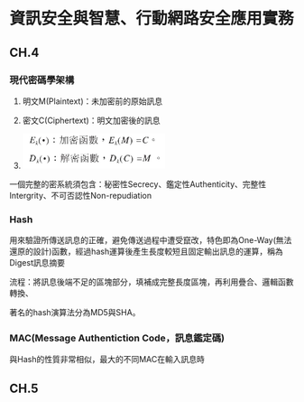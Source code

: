 # 資訊安全與智慧、行動網路安全應用實務

## CH.4
### 現代密碼學架構
1. 明文M(Plaintext)：未加密前的原始訊息
2. 密文C(Ciphertext)：明文加密後的訊息

3. <img alt="k代表金鑰" src="images\1.PNG" />

一個完整的密系統須包含：秘密性Secrecy、鑑定性Authenticity、完整性Intergrity、不可否認性Non-repudiation

### Hash
用來驗證所傳送訊息的正確，避免傳送過程中遭受竄改，特色即為One-Way(無法還原的設計)函數，經過hash運算後產生長度較短且固定輸出訊息的運算，稱為Digest訊息摘要

流程：將訊息後端不足的區塊部分，填補成完整長度區塊，再利用疊合、邏輯函數轉換、

著名的hash演算法分為MD5與SHA。
### MAC(Message Authentiction Code，訊息鑑定碼)
與Hash的性質非常相似，最大的不同MAC在輸入訊息時

## CH.5

